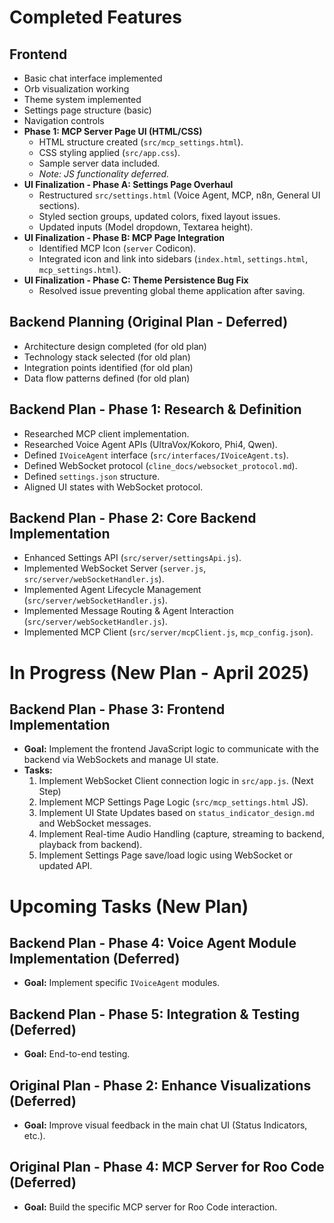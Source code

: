 # Completed Features

## Frontend
- Basic chat interface implemented
- Orb visualization working
- Theme system implemented
- Settings page structure (basic)
- Navigation controls
- **Phase 1: MCP Server Page UI (HTML/CSS)**
    - HTML structure created (`src/mcp_settings.html`).
    - CSS styling applied (`src/app.css`).
    - Sample server data included.
    - *Note: JS functionality deferred.*
- **UI Finalization - Phase A: Settings Page Overhaul**
    - Restructured `src/settings.html` (Voice Agent, MCP, n8n, General UI sections).
    - Styled section groups, updated colors, fixed layout issues.
    - Updated inputs (Model dropdown, Textarea height).
- **UI Finalization - Phase B: MCP Page Integration**
    - Identified MCP Icon (`server` Codicon).
    - Integrated icon and link into sidebars (`index.html`, `settings.html`, `mcp_settings.html`).
- **UI Finalization - Phase C: Theme Persistence Bug Fix**
    - Resolved issue preventing global theme application after saving.

## Backend Planning (Original Plan - Deferred)
- Architecture design completed (for old plan)
- Technology stack selected (for old plan)
- Integration points identified (for old plan)
- Data flow patterns defined (for old plan)

## Backend Plan - Phase 1: Research & Definition
- Researched MCP client implementation.
- Researched Voice Agent APIs (UltraVox/Kokoro, Phi4, Qwen).
- Defined `IVoiceAgent` interface (`src/interfaces/IVoiceAgent.ts`).
- Defined WebSocket protocol (`cline_docs/websocket_protocol.md`).
- Defined `settings.json` structure.
- Aligned UI states with WebSocket protocol.

## Backend Plan - Phase 2: Core Backend Implementation
- Enhanced Settings API (`src/server/settingsApi.js`).
- Implemented WebSocket Server (`server.js`, `src/server/webSocketHandler.js`).
- Implemented Agent Lifecycle Management (`src/server/webSocketHandler.js`).
- Implemented Message Routing & Agent Interaction (`src/server/webSocketHandler.js`).
- Implemented MCP Client (`src/server/mcpClient.js`, `mcp_config.json`).

# In Progress (New Plan - April 2025)

## Backend Plan - Phase 3: Frontend Implementation
- **Goal:** Implement the frontend JavaScript logic to communicate with the backend via WebSockets and manage UI state.
- **Tasks:**
    1. Implement WebSocket Client connection logic in `src/app.js`. (Next Step)
    2. Implement MCP Settings Page Logic (`src/mcp_settings.html` JS).
    3. Implement UI State Updates based on `status_indicator_design.md` and WebSocket messages.
    4. Implement Real-time Audio Handling (capture, streaming to backend, playback from backend).
    5. Implement Settings Page save/load logic using WebSocket or updated API.

# Upcoming Tasks (New Plan)

## Backend Plan - Phase 4: Voice Agent Module Implementation (Deferred)
- **Goal:** Implement specific `IVoiceAgent` modules.

## Backend Plan - Phase 5: Integration & Testing (Deferred)
- **Goal:** End-to-end testing.

## Original Plan - Phase 2: Enhance Visualizations (Deferred)
- **Goal:** Improve visual feedback in the main chat UI (Status Indicators, etc.).

## Original Plan - Phase 4: MCP Server for Roo Code (Deferred)
- **Goal:** Build the specific MCP server for Roo Code interaction.
